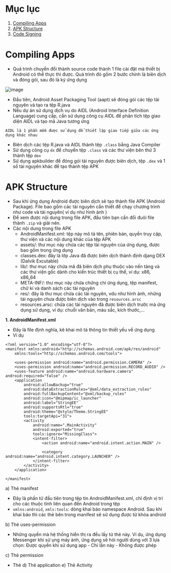 # Mục lục

1. [Compiling Apps](#compiling-apps)
2. [APK Structure](#apk-structure)
3. [Code Signing](#code-signing)

# Compiling Apps

- Quá trình chuyển đổi thành source code thành 1 file cài đặt mà thiết bị Android có thể thực thi được. Quá trình đó gồm 2 bước chính là biên dịch và đóng gói, sau đó là ký ứng dụng 
  
![image](https://github.com/user-attachments/assets/55ee17eb-4865-428b-807f-e53aef6c2001)

  - Đầu tiên, Android Asset Packaging Tool (aapt) sẽ đóng gói các tệp tài nguyên và tạo ra tệp R.java
  - Nếu dự án sử dụng dịch vụ do AIDL (Android Interface Definition Language) cung cấp, cần sử dụng công cụ AIDL để phân tích tệp giao diện AIDL và tạo mã Java tương ứng
```
AIDL là 1 phần mềm được sử dụng để thiết lập giao tiếp giữa các ứng dụng khác nhau
```

  - Biên dịch các tệp R.java và AIDL thành tệp `.class` bằng Java Compiler
  - Sử dụng công cụ `dx` để chuyển tệp `.class` và các thư viện bên thứ 3 thành tệp `dex`
  - Sử dụng apkbuilder để đóng gói tài nguyên được biên dịch, tệp `.dex` và 1 số tài nguyên khác để tạo thành tệp APK

# APK Structure

- Sau khi ứng dụng Android được biên dịch sẽ tạo thành file APK (Android Package). File bao gồm các tài nguyên cần thiết để chạy chương trình như code và tài nguyên( ví dụ như hình ảnh )
- Để xem được nội dung trong file APK, đầu tiên bạn cần đổi đuôi file thành `.zip` và giải nén.
- Các nội dung trong file APK
  - AndroidManifest.xml: tệp này mô tả tên, phiên bản, quyền truy cập, thư viện và các nội dung khác của tệp APK
  - assets/: thư mục này chứa các tệp tài nguyên của ứng dụng, được bao gồm trong ứng dụng
  - classes.dex: đây là lớp Java đã được biên dịch thành định djang DEX (Dalvik Excutable)
  - lib/: thư mục này chứa mã đã biên dịch phụ thuộc vào nền tảng và các thư viện gốc dành cho kiến trúc thiết bị cụ thể, ví dụ: x86, x86_64
  - META-INF/: thư mục này chứa chứng chỉ ứng dụng, tệp manifest, chữ kí và danh sách các tài nguyên
  - res/: đây là thư mục chứa các tài nguyên, vdu như hình ảnh, những tài nguyên chưa được biên dịch vào trong `resources.arsc`
  - resources.arsc: chứa các tài nguyên đã được biên dịch trước mà ứng dụng sử dụng, ví dụ: chuỗi văn bản, màu sắc, kích thước,...

 **1. AndroidManifest.xml**
- Đây là file định nghĩa, kê khai mô tả thông tin thiết yếu về ứng dụng
- Ví dụ
```
<?xml version="1.0" encoding="utf-8"?>
<manifest xmlns:android="http://schemas.android.com/apk/res/android"
    xmlns:tools="http://schemas.android.com/tools">

    <uses-permission android:name="android.permission.CAMERA" />
    <uses-permission android:name="android.permission.RECORD_AUDIO" />
    <uses-feature android:name="android.hardware.camera" android:required="false" />
    <application
        android:allowBackup="true"
        android:dataExtractionRules="@xml/data_extraction_rules"
        android:fullBackupContent="@xml/backup_rules"
        android:icon="@mipmap/ic_launcher"
        android:label="StringEE"
        android:supportsRtl="true"
        android:theme="@style/Theme.StringEE"
        tools:targetApi="31">
        <activity
            android:name=".MainActivity"
            android:exported="true"
            tools:ignore="MissingClass">
            <intent-filter>
                <action android:name="android.intent.action.MAIN" />

                <category android:name="android.intent.category.LAUNCHER" />
            </intent-filter>
        </activity>
    </application>

</manifest>
```
a) Thẻ manifest

- Đây là phần tử đầu tiên trong tệp tin AndroidManifest.xml, chỉ định vị trí cho các thuộc tính liên quan đến Android trong tệp
- `xmlns:android`, `xmls:tools`: dòng khai báo namespace Android. Sau khi khai báo thì các thẻ bên trong manifest sẽ sử dụng được từ khóa android

b) Thẻ uses-permission 

- Những quyền mà hệ thống hiển thị ra đều lấy từ thẻ này. Ví dụ, ứng dụng Messenger khi sử ụng máy ảnh, ứng dụng sẽ hỏi người dùng với 3 lựa chọn: Được quyền khi sử dụng app - Chỉ lần này - Không được phép

c) Thẻ permission

-  Thẻ 
d) Thẻ application
e) Thẻ Activity

